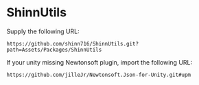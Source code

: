 # ShinnUtils
Supply the following URL:  
```
https://github.com/shinn716/ShinnUtils.git?path=Assets/Packages/ShinnUtils
```  
  
If your unity missing Newtonsoft plugin, import the following URL:  
```
https://github.com/jilleJr/Newtonsoft.Json-for-Unity.git#upm
```  

